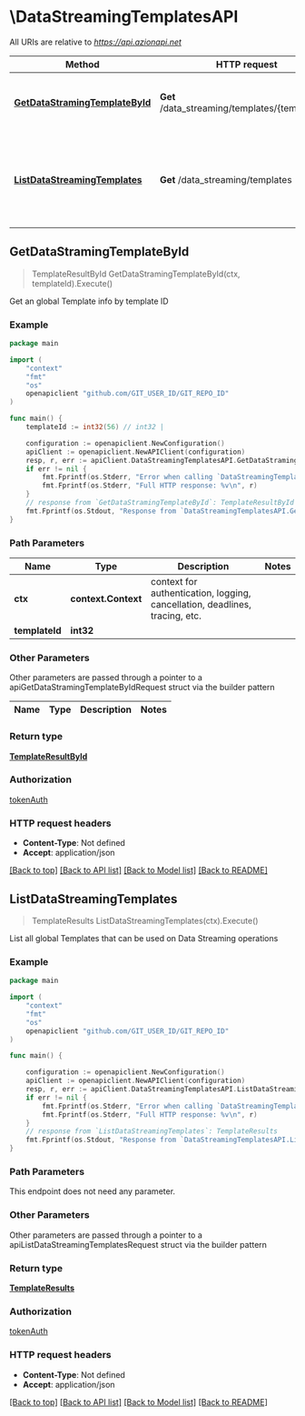 # \DataStreamingTemplatesAPI

All URIs are relative to *https://api.azionapi.net*

Method | HTTP request | Description
------------- | ------------- | -------------
[**GetDataStramingTemplateById**](DataStreamingTemplatesAPI.md#GetDataStramingTemplateById) | **Get** /data_streaming/templates/{template_id} | Get an global Template info by template ID
[**ListDataStreamingTemplates**](DataStreamingTemplatesAPI.md#ListDataStreamingTemplates) | **Get** /data_streaming/templates | List all global Templates that can be used on Data Streaming operations



## GetDataStramingTemplateById

> TemplateResultById GetDataStramingTemplateById(ctx, templateId).Execute()

Get an global Template info by template ID



### Example

```go
package main

import (
    "context"
    "fmt"
    "os"
    openapiclient "github.com/GIT_USER_ID/GIT_REPO_ID"
)

func main() {
    templateId := int32(56) // int32 | 

    configuration := openapiclient.NewConfiguration()
    apiClient := openapiclient.NewAPIClient(configuration)
    resp, r, err := apiClient.DataStreamingTemplatesAPI.GetDataStramingTemplateById(context.Background(), templateId).Execute()
    if err != nil {
        fmt.Fprintf(os.Stderr, "Error when calling `DataStreamingTemplatesAPI.GetDataStramingTemplateById``: %v\n", err)
        fmt.Fprintf(os.Stderr, "Full HTTP response: %v\n", r)
    }
    // response from `GetDataStramingTemplateById`: TemplateResultById
    fmt.Fprintf(os.Stdout, "Response from `DataStreamingTemplatesAPI.GetDataStramingTemplateById`: %v\n", resp)
}
```

### Path Parameters


Name | Type | Description  | Notes
------------- | ------------- | ------------- | -------------
**ctx** | **context.Context** | context for authentication, logging, cancellation, deadlines, tracing, etc.
**templateId** | **int32** |  | 

### Other Parameters

Other parameters are passed through a pointer to a apiGetDataStramingTemplateByIdRequest struct via the builder pattern


Name | Type | Description  | Notes
------------- | ------------- | ------------- | -------------


### Return type

[**TemplateResultById**](TemplateResultById.md)

### Authorization

[tokenAuth](../README.md#tokenAuth)

### HTTP request headers

- **Content-Type**: Not defined
- **Accept**: application/json

[[Back to top]](#) [[Back to API list]](../README.md#documentation-for-api-endpoints)
[[Back to Model list]](../README.md#documentation-for-models)
[[Back to README]](../README.md)


## ListDataStreamingTemplates

> TemplateResults ListDataStreamingTemplates(ctx).Execute()

List all global Templates that can be used on Data Streaming operations



### Example

```go
package main

import (
    "context"
    "fmt"
    "os"
    openapiclient "github.com/GIT_USER_ID/GIT_REPO_ID"
)

func main() {

    configuration := openapiclient.NewConfiguration()
    apiClient := openapiclient.NewAPIClient(configuration)
    resp, r, err := apiClient.DataStreamingTemplatesAPI.ListDataStreamingTemplates(context.Background()).Execute()
    if err != nil {
        fmt.Fprintf(os.Stderr, "Error when calling `DataStreamingTemplatesAPI.ListDataStreamingTemplates``: %v\n", err)
        fmt.Fprintf(os.Stderr, "Full HTTP response: %v\n", r)
    }
    // response from `ListDataStreamingTemplates`: TemplateResults
    fmt.Fprintf(os.Stdout, "Response from `DataStreamingTemplatesAPI.ListDataStreamingTemplates`: %v\n", resp)
}
```

### Path Parameters

This endpoint does not need any parameter.

### Other Parameters

Other parameters are passed through a pointer to a apiListDataStreamingTemplatesRequest struct via the builder pattern


### Return type

[**TemplateResults**](TemplateResults.md)

### Authorization

[tokenAuth](../README.md#tokenAuth)

### HTTP request headers

- **Content-Type**: Not defined
- **Accept**: application/json

[[Back to top]](#) [[Back to API list]](../README.md#documentation-for-api-endpoints)
[[Back to Model list]](../README.md#documentation-for-models)
[[Back to README]](../README.md)

